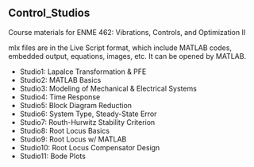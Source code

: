 ## Control_Studios
Course materials for ENME 462: Vibrations, Controls, and Optimization II

mlx files are in the Live Script format, which include MATLAB codes, embedded output, equations, images, etc. It can be opened by MATLAB.

* Studio1: Lapalce Transformation & PFE
* Studio2: MATLAB Basics
* Studio3: Modeling of Mechanical & Electrical Systems
* Studio4: Time Response
* Studio5: Block Diagram Reduction
* Studio6: System Type, Steady-State Error
* Studio7: Routh-Hurwitz Stability Criterion
* Studio8: Root Locus Basics
* Studio9: Root Locus w/ MATLAB
* Studio10: Root Locus Compensator Design
* Studio11: Bode Plots
